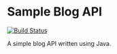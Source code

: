 # Sample Blog API

[![Build Status](https://travis-ci.org/akornatskyy/sample-blog-api-java.svg?branch=master)](https://travis-ci.org/akornatskyy/sample-blog-api-java)

A simple blog API written using Java.